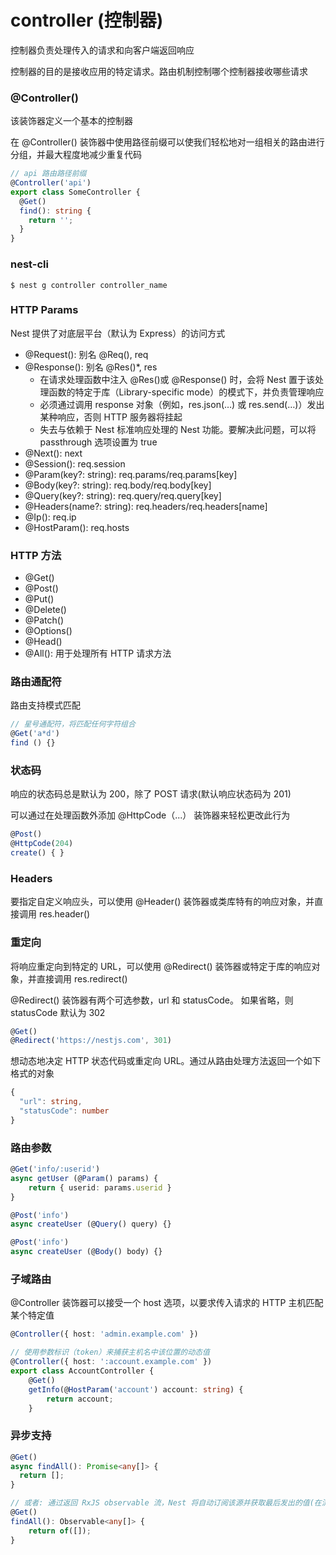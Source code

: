 # controller (控制器)
控制器负责处理传入的请求和向客户端返回响应

控制器的目的是接收应用的特定请求。路由机制控制哪个控制器接收哪些请求


### @Controller()
该装饰器定义一个基本的控制器

在 @Controller() 装饰器中使用路径前缀可以使我们轻松地对一组相关的路由进行分组，并最大程度地减少重复代码
```typescript
// api 路由路径前缀
@Controller('api')
export class SomeController {
  @Get()
  find(): string {
    return '';
  }
}
```


### nest-cli
```shell
$ nest g controller controller_name
```


### HTTP Params
Nest 提供了对底层平台（默认为 Express）的访问方式
* @Request(): 别名 @Req(), req
* @Response(): 别名 @Res()*, res
  * 在请求处理函数中注入 @Res()或 @Response() 时，会将 Nest 置于该处理函数的特定于库（Library-specific mode）的模式下，并负责管理响应
  * 必须通过调用 response 对象（例如，res.json(…) 或 res.send(…)）发出某种响应，否则 HTTP 服务器将挂起
  * 失去与依赖于 Nest 标准响应处理的 Nest 功能。要解决此问题，可以将 passthrough 选项设置为 true
* @Next(): next
* @Session(): req.session
* @Param(key?: string): req.params/req.params[key]
* @Body(key?: string): req.body/req.body[key]
* @Query(key?: string): req.query/req.query[key]
* @Headers(name?: string): req.headers/req.headers[name]
* @Ip(): req.ip
* @HostParam(): req.hosts


### HTTP 方法
* @Get()
* @Post()
* @Put()
* @Delete()
* @Patch()
* @Options()
* @Head()
* @All(): 用于处理所有 HTTP 请求方法


### 路由通配符
路由支持模式匹配
```typescript
// 星号通配符，将匹配任何字符组合
@Get('a*d')
find () {}
```


### 状态码
响应的状态码总是默认为 200，除了 POST 请求(默认响应状态码为 201)

可以通过在处理函数外添加 @HttpCode（...） 装饰器来轻松更改此行为
```typescript
@Post()
@HttpCode(204)
create() { }
```


### Headers
要指定自定义响应头，可以使用 @Header() 装饰器或类库特有的响应对象，并直接调用 res.header() 


### 重定向
将响应重定向到特定的 URL，可以使用 @Redirect() 装饰器或特定于库的响应对象，并直接调用 res.redirect()

@Redirect() 装饰器有两个可选参数，url 和 statusCode。 如果省略，则 statusCode 默认为 302
```typescript
@Get()
@Redirect('https://nestjs.com', 301)
```

想动态地决定 HTTP 状态代码或重定向 URL。通过从路由处理方法返回一个如下格式的对象
```typescript
{
  "url": string,
  "statusCode": number
}
```


### 路由参数
```typescript
@Get('info/:userid')
async getUser (@Param() params) {
    return { userid: params.userid }
}

@Post('info')
async createUser (@Query() query) {}

@Post('info')
async createUser (@Body() body) {}
```


### 子域路由
@Controller 装饰器可以接受一个 host 选项，以要求传入请求的 HTTP 主机匹配某个特定值
```typescript
@Controller({ host: 'admin.example.com' })

// 使用参数标识（token）来捕获主机名中该位置的动态值
@Controller({ host: ':account.example.com' })
export class AccountController {
    @Get()
    getInfo(@HostParam('account') account: string) {
        return account;
    }
```


### 异步支持
```typescript
@Get()
async findAll(): Promise<any[]> {
  return [];
}

// 或者: 通过返回 RxJS observable 流，Nest 将自动订阅该源并获取最后发出的值(在流完成后)
@Get()
findAll(): Observable<any[]> {
    return of([]);
}
```











